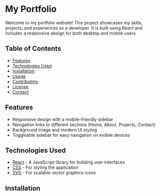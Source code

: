 # My Portfolio

Welcome to my portfolio website! This project showcases my skills, projects, and experiences as a developer. It is built using React and includes a responsive design for both desktop and mobile users.

## Table of Contents

- [Features](#features)
- [Technologies Used](#technologies-used)
- [Installation](#installation)
- [Usage](#usage)
- [Contributing](#contributing)
- [License](#license)
- [Contact](#contact)

## Features

- Responsive design with a mobile-friendly sidebar
- Navigation links to different sections (Home, About, Projects, Contact)
- Background image and modern UI styling
- Toggleable sidebar for easy navigation on mobile devices

## Technologies Used

- [React](https://reactjs.org/) - A JavaScript library for building user interfaces
- [CSS](https://www.w3schools.com/css/) - For styling the application
- [SVG](https://www.w3.org/Graphics/SVG/) - For scalable vector graphics icons

## Installation


